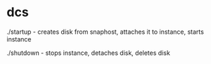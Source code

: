 # dcs

./startup - creates disk from snaphost, attaches it to instance, starts instance

./shutdown - stops instance, detaches disk, deletes disk
